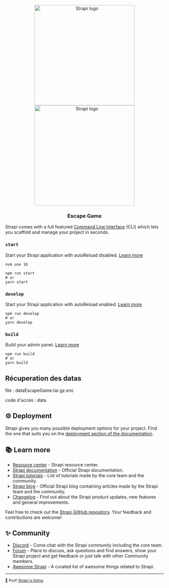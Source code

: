 <p align="center">
  <a href="https://strapi.io/#gh-light-mode-only">
    <img src="https://strapi.io/assets/strapi-logo-dark.svg" width="318px" alt="Strapi logo" />
  </a>
  <a href="https://strapi.io/#gh-dark-mode-only">
    <img src="https://strapi.io/assets/strapi-logo-light.svg" width="318px" alt="Strapi logo" />
  </a>
</p>

<h3 align="center">Escape Game</h3>

Strapi comes with a full featured [Command Line Interface](https://docs.strapi.io/developer-docs/latest/developer-resources/cli/CLI.html) (CLI) which lets you scaffold and manage your project in seconds.

### `start`

Start your Strapi application with autoReload disabled. [Learn more](https://docs.strapi.io/developer-docs/latest/developer-resources/cli/CLI.html#strapi-start)

```
nvm use 16

npm run start
# or
yarn start
```

### `develop`

Start your Strapi application with autoReload enabled. [Learn more](https://docs.strapi.io/developer-docs/latest/developer-resources/cli/CLI.html#strapi-develop)

```
npm run develop
# or
yarn develop
```

### `build`

Build your admin panel. [Learn more](https://docs.strapi.io/developer-docs/latest/developer-resources/cli/CLI.html#strapi-build)

```
npm run build
# or
yarn build
```
## Récuperation des datas
file : dataEscapeGame.tar.gz.enc

code d'accès : data

## ⚙️ Deployment

Strapi gives you many possible deployment options for your project. Find the one that suits you on the [deployment section of the documentation](https://docs.strapi.io/developer-docs/latest/setup-deployment-guides/deployment.html).

## 📚 Learn more

- [Resource center](https://strapi.io/resource-center) - Strapi resource center.
- [Strapi documentation](https://docs.strapi.io) - Official Strapi documentation.
- [Strapi tutorials](https://strapi.io/tutorials) - List of tutorials made by the core team and the community.
- [Strapi blog](https://docs.strapi.io) - Official Strapi blog containing articles made by the Strapi team and the community.
- [Changelog](https://strapi.io/changelog) - Find out about the Strapi product updates, new features and general improvements.

Feel free to check out the [Strapi GitHub repository](https://github.com/strapi/strapi). Your feedback and contributions are welcome!

## ✨ Community

- [Discord](https://discord.strapi.io) - Come chat with the Strapi community including the core team.
- [Forum](https://forum.strapi.io/) - Place to discuss, ask questions and find answers, show your Strapi project and get feedback or just talk with other Community members.
- [Awesome Strapi](https://github.com/strapi/awesome-strapi) - A curated list of awesome things related to Strapi.

---

<sub>🤫 Psst! [Strapi is hiring](https://strapi.io/careers).</sub>
